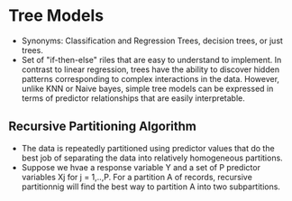 # Tree Models
- Synonyms: Classification and Regression Trees, decision trees, or just trees.
- Set of "if-then-else" riles that are easy to understand to implement. In contrast to linear regression, trees have the ability to discover hidden patterns corresponding to complex interactions in the data. However, unlike KNN or Naive bayes, simple tree models can be expressed in terms of predictor relationships that are easily interpretable.

## Recursive Partitioning Algorithm
- The data is repeatedly partitioned using predictor values that do the best job of separating the data into relatively homogeneous partitions.
- Suppose we hvae a response variable Y and a set of P predictor variables Xj for j = 1,..,P. For a partition A of records, recursive partitionnig will find the best way to partition A into two subpartitions.
  